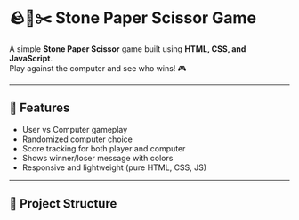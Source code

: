 # 🪨📄✂️ Stone Paper Scissor Game  

A simple **Stone Paper Scissor** game built using **HTML, CSS, and JavaScript**.  
Play against the computer and see who wins! 🎮  

---

## 🚀 Features
- User vs Computer gameplay
- Randomized computer choice
- Score tracking for both player and computer
- Shows winner/loser message with colors
- Responsive and lightweight (pure HTML, CSS, JS)

---

## 📂 Project Structure
